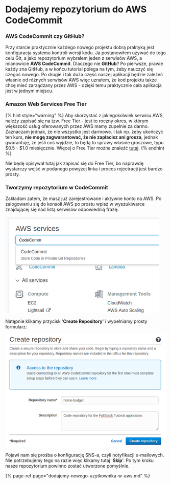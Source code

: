 # Dodajemy repozytorium do AWS CodeCommit

### AWS CodeCommit czy GitHub?

Przy starcie praktycznie każdego nowego projektu dobrą praktyką jest konfiguracja systemu kontroli wersji kodu. Ja postanowiłem używać do tego celu Git, a jako repozytorium wybrałem jeden z serwisów AWS, a mianowicie **AWS CodeCommit**. Dlaczego nie **GitHub**? Po pierwsze, prawie każdy zna GitHub, a w końcu tutorial polega na tym, żeby nauczyć się czegoś nowego. Po drugie i tak duża część naszej aplikacji będzie zależeć właśnie od różnych serwisów AWS więc uznałem, że kod projektu także chcę mieć zarządzany przez AWS - dzięki temu praktycznie cała aplikacja jest w jednym miejscu.

### Amazon Web Services Free Tier

{% hint style="warning" %}
Aby skorzystać z jakiegokolwiek serwisu AWS, należy zapisać się na tzw. Free Tier - jest to roczny okres, w którym większość usług oferowanych przez AWS mamy zupełnie za darmo. Zaznaczam jednak, że nie wszystko jest darmowe. I tak np. żeby ukończyć ten kurs, **nie mogę zagwarantować, że nie zapłacisz ani grosza**, jednak gwarantuję, że jeśli coś wyjdzie, to będą to sprawy właśnie groszowe, typu $0.5 - $1.0 miesięcznie. Więcej o Free Tier można znaleźć [tutaj](https://aws.amazon.com/free).
{% endhint %}



Nie będę opisywał tutaj jak zapisać się do Free Tier, bo naprawdę wystarczy wejść w podanego powyżej linka i proces rejectracji jest bardzo prosty.

### Tworzymy repozytorium w CodeCommit

Zakładam zatem, że masz już zarejestrowane i aktywne konto na AWS. Po zalogowaniu się do konsoli AWS po prostu wpisz w wyszukiwarce znajdującej się nad listą serwisów odpowiednią frazę:

![Pic 1. Wyszukiwarka serwis&#xF3;w AWS](../.gitbook/assets/screenshot-from-2018-04-25-14-26-43.png)

Natępnie klikamy przycisk '**Create Repository**' i wypełniamy prosty formularz:

![](../.gitbook/assets/screenshot-from-2018-04-25-14-31-01.png)

Pojawi nam się prośba o konfigurację SNS-a, czyli notyfikacji e-mailowych. Nie potrzebujemy tego na razie więc klikamy tutaj '**Skip**'. Po tym kroku nasze repozytorium powinno zostać utworzone pomyślnie.

{% page-ref page="dodajemy-nowego-uzytkownika-w-aws.md" %}



